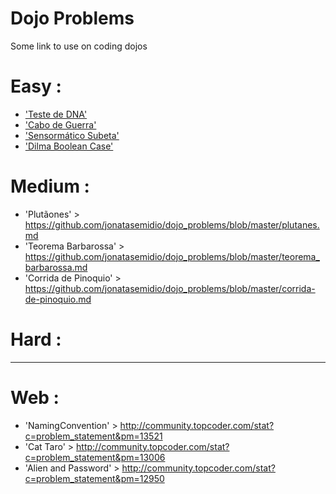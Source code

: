 # Dojo Problems
Some link to use on coding dojos


Easy :
=====
* ['Teste de DNA'](https://github.com/jonatasemidio/dojo_problems/blob/master/testededna.md)
* ['Cabo de Guerra'](https://github.com/jonatasemidio/dojo_problems/blob/master/cabo-de-guerra.md)
* ['Sensormático Subeta'](https://github.com/jonatasemidio/dojo_problems/blob/master/sensormatico_subeta.md)
* ['Dilma Boolean Case'](#)

Medium :
=======
* 'Plutãones' > https://github.com/jonatasemidio/dojo_problems/blob/master/plutanes.md
* 'Teorema Barbarossa' > https://github.com/jonatasemidio/dojo_problems/blob/master/teorema_barbarossa.md
* 'Corrida de Pinoquio' > https://github.com/jonatasemidio/dojo_problems/blob/master/corrida-de-pinoquio.md

Hard :
=====

---

Web :
=====
* 'NamingConvention' > http://community.topcoder.com/stat?c=problem_statement&pm=13521
* 'Cat Taro' > http://community.topcoder.com/stat?c=problem_statement&pm=13006
* 'Alien and Password' > http://community.topcoder.com/stat?c=problem_statement&pm=12950

